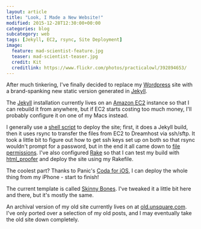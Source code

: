 ```yaml
---
layout: article
title: "Look, I Made a New Website!"
modified: 2015-12-28T12:30:00+00:00
categories: blog
subcategory: web
tags: [Jekyll, EC2, rsync, Site Deployment]
image:
  feature: mad-scientist-feature.jpg
  teaser: mad-scientist-teaser.jpg
  credit: Kit
  creditlink: https://www.flickr.com/photos/practicalowl/392894653/
---
```


After much tinkering, I've finally decided to replace my [Wordpress][w] site with a brand-spanking new static version generated in [Jekyll][j].

The [Jekyll][j] installation currently lives on an [Amazon EC2][ec2] instance so that I can rebuild it from anywhere, but if EC2 starts costing too much money, I'll probably configure it on one of my Macs instead.

I generally use a [shell script][sh] to deploy the site; first, it does a Jekyll build, then it uses rsync to transfer the files from EC2 to Dreamhost via ssh/sftp. It took a little bit to figure out how to get ssh keys set up on both so that rsync wouldn't prompt for a password, but in the end it all came down to [file permissions][p]. I've also configured [Rake][r] so that I can test my build with [html_proofer][h] and deploy the site using my Rakefile.

The coolest part? Thanks to Panic's [Coda for iOS][c], I can deploy the whole thing from my iPhone - start to finish!

The current template is called [Skinny Bones][s]. I've tweaked it a little bit here and there, but it's mostly the same.

An archival version of my old site currently lives on at [old.unsquare.com][o]. I've only ported over a selection of my old posts, and I may eventually take the old site down completely.

[w]: http://wordpress.org
[j]: http://jekyllrb.com
[ec2]: http://aws.amazon.com/ec2/
[sh]: https://www.basbarten.nl/jekyll-deployment/2015/a-simple-shell-script-for-deployment/
[p]: http://wiki.dreamhost.com/Ssh#If_ssh-copy-id_does_not_work
[c]: https://panic.com/coda-ios/
[s]: http://mmistakes.github.io/skinny-bones-jekyll/
[o]: http://old.unsquare.com
[r]: https://github.com/ruby/rake
[h]: https://github.com/gjtorikian/html-proofer